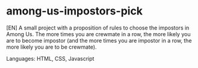 # among-us-impostors-pick

[EN] A small project with a proposition of rules to choose the impostors in Among Us. The more times you are crewmate in a row, the more likely you are to become impostor (and the more times you are impostor in a row, the more likely you are to be crewmate).

Languages: HTML, CSS, Javascript
